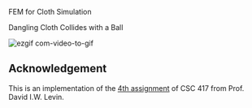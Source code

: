 FEM for Cloth Simulation

Dangling Cloth Collides with a Ball

![ezgif com-video-to-gif](https://user-images.githubusercontent.com/78880538/218621568-0b209a0e-1eec-497a-af2f-30314bcc2f23.gif)


## Acknowledgement
This is an implementation of the [4th assignment](https://github.com/dilevin/CSC417-a4-cloth-simulation) of CSC 417 from Prof. David I.W. Levin.
